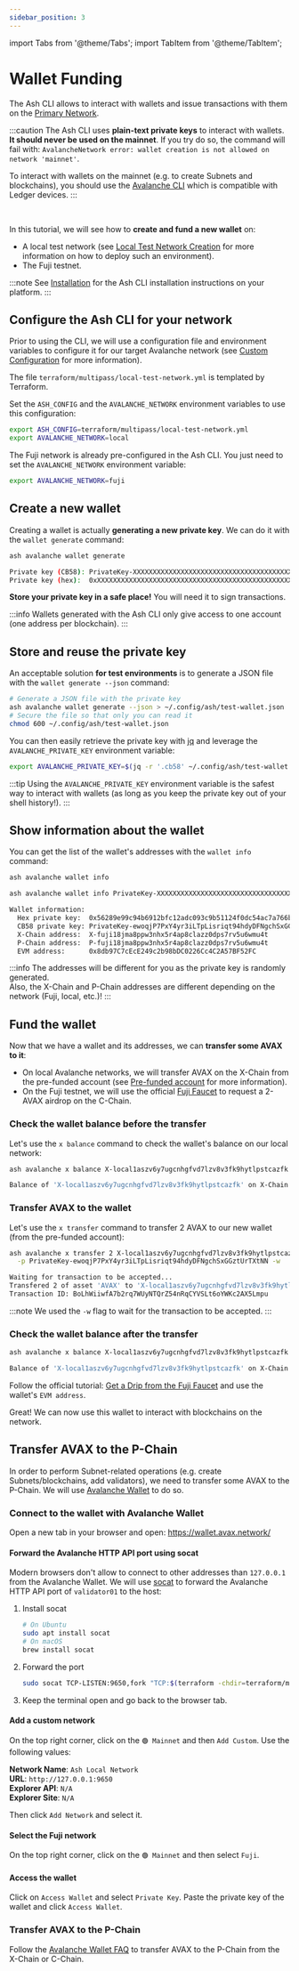 ```yaml
---
sidebar_position: 3
---
```


import Tabs from '@theme/Tabs';
import TabItem from '@theme/TabItem';

# Wallet Funding

The Ash CLI allows to interact with wallets and issue transactions with them on the [Primary Network](https://docs.avax.network/learn/primary-network).

:::caution
The Ash CLI uses **plain-text private keys** to interact with wallets. **It should never be used on the mainnet**. If you try do so, the command will fail with: `AvalancheNetwork error: wallet creation is not allowed on network 'mainnet'`.

To interact with wallets on the mainnet (e.g. to create Subnets and blockchains), you should use the [Avalanche CLI](https://docs.avax.network/subnets/deploy-a-subnet/avalanche-mainnet) which is compatible with Ledger devices.
:::

<br/>

In this tutorial, we will see how to **create and fund a new wallet** on:

- A local test network (see [Local Test Network Creation](/docs/toolkit/ansible-avalanche-collection/tutorials/local-test-network) for more information on how to deploy such an environment).
- The Fuji testnet.

:::note
See [Installation](/docs/toolkit/ash-cli/installation) for the Ash CLI installation instructions on your platform.
:::

## Configure the Ash CLI for your network

Prior to using the CLI, we will use a configuration file and environment variables to configure it for our target Avalanche network (see [Custom Configuration](/docs/toolkit/ash-cli/tutorials/custom-configuration) for more information).

<Tabs groupId="avalanche-network">
  <TabItem value="local" label="Local test network" default>

The file `terraform/multipass/local-test-network.yml` is templated by Terraform.

Set the `ASH_CONFIG` and the `AVALANCHE_NETWORK` environment variables to use this configuration:

```bash
export ASH_CONFIG=terraform/multipass/local-test-network.yml
export AVALANCHE_NETWORK=local
```

  </TabItem>
  <TabItem value="fuji" label="Fuji testnet">

The Fuji network is already pre-configured in the Ash CLI. You just need to set the `AVALANCHE_NETWORK` environment variable:

```bash
export AVALANCHE_NETWORK=fuji
```

  </TabItem>
</Tabs>

## Create a new wallet

Creating a wallet is actually **generating a new private key**. We can do it with the `wallet generate` command:

```bash title="Command"
ash avalanche wallet generate
```

```bash title="Output"
Private key (CB58): PrivateKey-XXXXXXXXXXXXXXXXXXXXXXXXXXXXXXXXXXXXXXXXXXXXXXXXXX
Private key (hex):  0xXXXXXXXXXXXXXXXXXXXXXXXXXXXXXXXXXXXXXXXXXXXXXXXXXXXXXXXXXXXXXXXX
```

**Store your private key in a safe place!** You will need it to sign transactions.

:::info
Wallets generated with the Ash CLI only give access to one account (one address per blockchain).
:::

## Store and reuse the private key

An acceptable solution **for test environments** is to generate a JSON file with the `wallet generate --json` command:

```bash
# Generate a JSON file with the private key
ash avalanche wallet generate --json > ~/.config/ash/test-wallet.json
# Secure the file so that only you can read it
chmod 600 ~/.config/ash/test-wallet.json
```

You can then easily retrieve the private key with [jq](https://stedolan.github.io/jq/) and leverage the `AVALANCHE_PRIVATE_KEY` environment variable:

```bash
export AVALANCHE_PRIVATE_KEY=$(jq -r '.cb58' ~/.config/ash/test-wallet.json)
```

:::tip
Using the `AVALANCHE_PRIVATE_KEY` environment variable is the safest way to interact with wallets (as long as you keep the private key out of your shell history!).
:::

## Show information about the wallet

You can get the list of the wallet's addresses with the `wallet info` command:

<Tabs>
  <TabItem value="env var" label="Using AVALANCHE_PRIVATE_KEY" default>

```bash title="Command"
ash avalanche wallet info
```

  </TabItem>
  <TabItem value="argument" label="Passing the private key as argument (unsafe)">

```bash title="Command"
ash avalanche wallet info PrivateKey-XXXXXXXXXXXXXXXXXXXXXXXXXXXXXXXXXXXXXXXXXXXXXXXXXX
```

  </TabItem>
</Tabs>

```bash title="Output"
Wallet information:
  Hex private key:  0x56289e99c94b6912bfc12adc093c9b51124f0dc54ac7a766b2bc5ccf558d8027
  CB58 private key: PrivateKey-ewoqjP7PxY4yr3iLTpLisriqt94hdyDFNgchSxGGztUrTXtNN
  X-Chain address:  X-fuji18jma8ppw3nhx5r4ap8clazz0dps7rv5u6wmu4t
  P-Chain address:  P-fuji18jma8ppw3nhx5r4ap8clazz0dps7rv5u6wmu4t
  EVM address:      0x8db97C7cEcE249c2b98bDC0226Cc4C2A57BF52FC
```

:::info
The addresses will be different for you as the private key is randomly generated.  
Also, the X-Chain and P-Chain addresses are different depending on the network (Fuji, local, etc.)!
:::

## Fund the wallet

Now that we have a wallet and its addresses, we can **transfer some AVAX to it**:

- On local Avalanche networks, we will transfer AVAX on the X-Chain from the pre-funded account (see [Pre-funded account](/docs/toolkit/ansible-avalanche-collection/tutorials/local-test-network#pre-funded-account) for more information).
- On the Fuji testnet, we will use the official [Fuji Faucet](https://faucet.avax.network/) to request a 2-AVAX airdrop on the C-Chain.

<Tabs groupId="avalanche-network">
  <TabItem value="local" label="Local test network" default>

### Check the wallet balance before the transfer

Let's use the `x balance` command to check the wallet's balance on our local network:

```bash title="Command"
ash avalanche x balance X-local1aszv6y7ugcnhgfvd7lzv8v3fk9hytlpstcazfk
```

```bash title="Output"
Balance of 'X-local1aszv6y7ugcnhgfvd7lzv8v3fk9hytlpstcazfk' on X-Chain (asset 'AVAX'):  0
```

### Transfer AVAX to the wallet

Let's use the `x transfer` command to transfer 2 AVAX to our new wallet (from the pre-funded account):

```bash title="Command"
ash avalanche x transfer 2 X-local1aszv6y7ugcnhgfvd7lzv8v3fk9hytlpstcazfk \
  -p PrivateKey-ewoqjP7PxY4yr3iLTpLisriqt94hdyDFNgchSxGGztUrTXtNN -w
```

```bash title="Output"
Waiting for transaction to be accepted...
Transfered 2 of asset 'AVAX' to 'X-local1aszv6y7ugcnhgfvd7lzv8v3fk9hytlpstcazfk'!
Transaction ID: BoLhWiiwfA7b2rq7WUyNTQrZ54nRqCYVSLt6oYWKc2AX5Lmpu
```

:::note
We used the `-w` flag to wait for the transaction to be accepted.
:::

### Check the wallet balance after the transfer

```bash title="Command"
ash avalanche x balance X-local1aszv6y7ugcnhgfvd7lzv8v3fk9hytlpstcazfk
```

```bash title="Output"
Balance of 'X-local1aszv6y7ugcnhgfvd7lzv8v3fk9hytlpstcazfk' on X-Chain (asset 'AVAX'):  2
```

  </TabItem>
  <TabItem value="fuji" label="Fuji testnet">

Follow the official tutorial: [Get a Drip from the Fuji Faucet](https://docs.avax.network/dapps/smart-contract-dev/get-test-funds) and use the wallet's `EVM address`.

  </TabItem>
</Tabs>

Great! We can now use this wallet to interact with blockchains on the network.

## Transfer AVAX to the P-Chain

In order to perform Subnet-related operations (e.g. create Subnets/blockchains, add validators), we need to transfer some AVAX to the P-Chain. We will use [Avalanche Wallet](https://wallet.avax.network/) to do so.

### Connect to the wallet with Avalanche Wallet

Open a new tab in your browser and open: https://wallet.avax.network/

<Tabs groupId="avalanche-network">
  <TabItem value="local" label="Local test network" default>

#### Forward the Avalanche HTTP API port using socat

Modern browsers don't allow to connect to other addresses than `127.0.0.1` from the Avalanche Wallet. We will use [socat](http://www.dest-unreach.org/socat/) to forward the Avalanche HTTP API port of `validator01` to the host:

1. Install socat
   ```bash
   # On Ubuntu
   sudo apt install socat
   # On macOS
   brew install socat
   ```
2. Forward the port
   ```bash
   sudo socat TCP-LISTEN:9650,fork "TCP:$(terraform -chdir=terraform/multipass output -json validators_ips | jq -r '.[0]'):9650"
   ```
3. Keep the terminal open and go back to the browser tab.

#### Add a custom network

On the top right corner, click on the `🟢 Mainnet` and then `Add Custom`. Use the following values:

**Network Name**: `Ash Local Network`  
**URL**: `http://127.0.0.1:9650`  
**Explorer API**: `N/A`  
**Explorer Site**: `N/A`

Then click `Add Network` and select it.

  </TabItem>
  <TabItem value="fuji" label="Fuji testnet">

#### Select the Fuji network

On the top right corner, click on the `🟢 Mainnet` and then select `Fuji`.

  </TabItem>
</Tabs>

#### Access the wallet

Click on `Access Wallet` and select `Private Key`. Paste the private key of the wallet and click `Access Wallet`.

### Transfer AVAX to the P-Chain

Follow the [Avalanche Wallet FAQ](https://support.avax.network/en/collections/3439750-avalanche-wallet-wallet-avax-network) to transfer AVAX to the P-Chain from the X-Chain or C-Chain.
